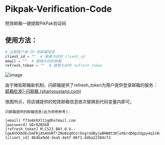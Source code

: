 # Pikpak-Verification-Code

短效邮箱一键提取PikPak验证码

## 使用方法：

```python
# 设置客户端 ID 和邮箱信息
client_id = ""  # 替换为你的 client_id
email = ""  # 替换为你的邮箱
refresh_token = ""  # 替换为你的 refresh_token
```
![image](https://github.com/user-attachments/assets/45cdc15b-c92d-4e34-9716-b58de3bfc33d)


由于微软邮箱新机制，闪邮箱提供了refresh_token为用户提供登录邮箱的服务：[邮箱批发|-闪邮箱 (shanyouxiang.com)](https://shanyouxiang.com/)

按图所示，将店铺提供的短效邮箱信息依次替换到代码变量内即可。

```
闪邮箱提供的邮箱信息(此为举例参考):

[email] f73e6XXXlt1g@hotmail.com
[password] GDrQ2BSb8
[refresh_token] M.C523_BAY.0.U.-CgeAVXXbUEcbmFRjAS4UURT!ZNo0zq0Co!OvgroOByjwBHW8t3KloX6rdDAp2Ugpy4qIz84Xa2oyIPDUwvuEdb7xSYBPna74RRIGnOp5yp6D5Rb*GgdBEDxEZdEkCOdbwsC9JMLg6FlVnwgY6ubWIYKvULJmKOGKs*YXXXXXXXXXXXXXXXXX6QjBjjMY2ezziJDfga4TI*z9AMDW3*DSvSpGAkKtHG8bdFO4B7NItxLlMHiAEaVaOxSeqQuKAZVxy7N8kzKMcVNxTcjX1sbjfAZIznfKZXU*rQ4z64lTc6vMq*7hf774q3yFXQj2OMJoNXr6KUr9WcG!vrKHp1F5lVX!6defcYA8SgtXtMCFtrh3JrNsJJAAnUXNbXOgnGmwvdnZ5jxnYxegjVIn6!yv*tw$
[client_id] 8b4ba9dd-3ea5-4e5f-86f1-ddba2230dcf2
```


